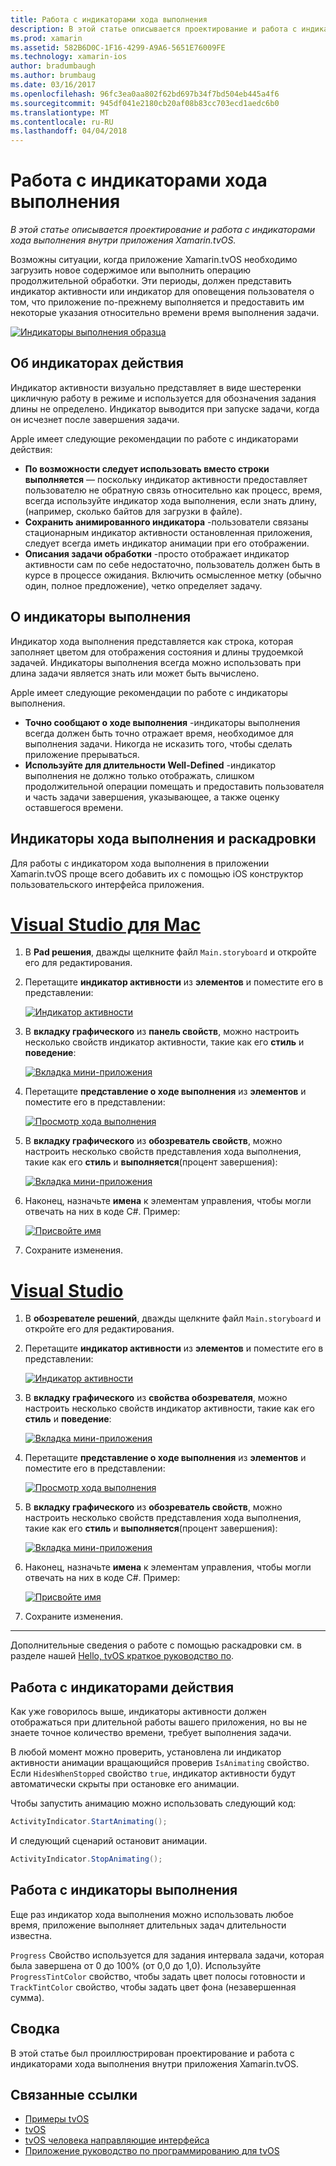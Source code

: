 ```yaml
---
title: Работа с индикаторами хода выполнения
description: В этой статье описывается проектирование и работа с индикаторами хода выполнения внутри приложения Xamarin.tvOS.
ms.prod: xamarin
ms.assetid: 582B6D0C-1F16-4299-A9A6-5651E76009FE
ms.technology: xamarin-ios
author: bradumbaugh
ms.author: brumbaug
ms.date: 03/16/2017
ms.openlocfilehash: 96fc3ea0aa802f62bd697b34f7bd504eb445a4f6
ms.sourcegitcommit: 945df041e2180cb20af08b83cc703ecd1aedc6b0
ms.translationtype: MT
ms.contentlocale: ru-RU
ms.lasthandoff: 04/04/2018
---
```

# <a name="working-with-progress-indicators"></a>Работа с индикаторами хода выполнения

_В этой статье описывается проектирование и работа с индикаторами хода выполнения внутри приложения Xamarin.tvOS._


Возможны ситуации, когда приложение Xamarin.tvOS необходимо загрузить новое содержимое или выполнить операцию продолжительной обработки. Эти периоды, должен представить индикатор активности или индикатор для оповещения пользователя о том, что приложение по-прежнему выполняется и предоставить им некоторые указания относительно времени время выполнения задачи.

[![](progress-indicators-images/intro01.png "Индикаторы выполнения образца")](progress-indicators-images/intro01.png#lightbox)

<a name="About-Activity-Indicators" />

## <a name="about-activity-indicators"></a>Об индикаторах действия

Индикатор активности визуально представляет в виде шестеренки цикличную работу в режиме и используется для обозначения задания длины не определено. Индикатор выводится при запуске задачи, когда он исчезнет после завершения задачи.

Apple имеет следующие рекомендации по работе с индикаторами действия:

- **По возможности следует использовать вместо строки выполняется** — поскольку индикатор активности предоставляет пользователю не обратную связь относительно как процесс, время, всегда используйте индикатор хода выполнения, если знать длину, (например, сколько байтов для загрузки в файле).
- **Сохранить анимированного индикатора** -пользователи связаны стационарным индикатор активности остановленная приложения, следует всегда иметь индикатор анимации при его отображении.
- **Описания задачи обработки** -просто отображает индикатор активности сам по себе недостаточно, пользователь должен быть в курсе в процессе ожидания. Включить осмысленное метку (обычно один, полное предложение), четко определяет задачу.

<a name="Summary" />

## <a name="about-progress-bars"></a>О индикаторы выполнения

Индикатор хода выполнения представляется как строка, которая заполняет цветом для отображения состояния и длины трудоемкой задачей. Индикаторы выполнения всегда можно использовать при длина задачи является знать или может быть вычислено.

Apple имеет следующие рекомендации по работе с индикаторы выполнения.

- **Точно сообщают о ходе выполнения** -индикаторы выполнения всегда должен быть точно отражает время, необходимое для выполнения задачи. Никогда не исказить того, чтобы сделать приложение прерываться.
- **Используйте для длительности Well-Defined** -индикатор выполнения не должно только отображать, слишком продолжительной операции помещать и предоставить пользователя и часть задачи завершения, указывающее, а также оценку оставшегося времени.

<a name="Progress-Indicators-and-Storyboards" />

## <a name="progress-indicators-and-storyboards"></a>Индикаторы хода выполнения и раскадровки

Для работы с индикатором хода выполнения в приложении Xamarin.tvOS проще всего добавить их с помощью iOS конструктор пользовательского интерфейса приложения.

# <a name="visual-studio-for-mactabvsmac"></a>[Visual Studio для Mac](#tab/vsmac)
    
1. В **Pad решения**, дважды щелкните файл `Main.storyboard` и откройте его для редактирования.
1. Перетащите **индикатор активности** из **элементов** и поместите его в представлении: 

    [![](progress-indicators-images/activity01.png "Индикатор активности")](progress-indicators-images/activity01.png#lightbox)
1. В **вкладку графического** из **панель свойств**, можно настроить несколько свойств индикатор активности, такие как его **стиль** и **поведение**: 

    [![](progress-indicators-images/activity02.png "Вкладка мини-приложения ")](progress-indicators-images/activity02.png#lightbox)
1. Перетащите **представление о ходе выполнения** из **элементов** и поместите его в представлении: 

    [![](progress-indicators-images/activity03.png "Просмотр хода выполнения")](progress-indicators-images/activity03.png#lightbox)
1. В **вкладку графического** из **обозреватель свойств**, можно настроить несколько свойств представления хода выполнения, такие как его **стиль** и **выполняется**(процент завершения): 

    [![](progress-indicators-images/activity04.png "Вкладка мини-приложения")](progress-indicators-images/activity04.png#lightbox)
1. Наконец, назначьте **имена** к элементам управления, чтобы могли отвечать на них в коде C#. Пример: 

    [![](progress-indicators-images/activity05.png "Присвойте имя")](progress-indicators-images/activity05.png#lightbox)
1. Сохраните изменения.

# <a name="visual-studiotabvswin"></a>[Visual Studio](#tab/vswin)
    
1. В **обозревателе решений**, дважды щелкните файл `Main.storyboard` и откройте его для редактирования.
1. Перетащите **индикатор активности** из **элементов** и поместите его в представлении: 

    [![](progress-indicators-images/activity01-vs.png "Индикатор активности")](progress-indicators-images/activity01-vs.png#lightbox)
1. В **вкладку графического** из **свойства обозревателя**, можно настроить несколько свойств индикатор активности, такие как его **стиль** и **поведение**: 

    [![](progress-indicators-images/activity02-vs.png "Вкладка мини-приложения")](progress-indicators-images/activity02-vs.png#lightbox)
1. Перетащите **представление о ходе выполнения** из **элементов** и поместите его в представлении: 

    [![](progress-indicators-images/activity03-vs.png "Просмотр хода выполнения")](progress-indicators-images/activity03-vs.png#lightbox)
1. В **вкладку графического** из **обозреватель свойств**, можно настроить несколько свойств представления хода выполнения, такие как его **стиль** и **выполняется**(процент завершения): 

    [![](progress-indicators-images/activity04-vs.png "Вкладка мини-приложения")](progress-indicators-images/activity04-vs.png#lightbox)
1. Наконец, назначьте **имена** к элементам управления, чтобы могли отвечать на них в коде C#. Пример: 

    [![](progress-indicators-images/activity05-vs.png "Присвойте имя")](progress-indicators-images/activity05-vs.png#lightbox)
1. Сохраните изменения.

-----

Дополнительные сведения о работе с помощью раскадровки см. в разделе нашей [Hello, tvOS краткое руководство по](~/ios/tvos/get-started/hello-tvos.md). 

<a name="Working-with-Activity-Indicators" />

## <a name="working-with-activity-indicators"></a>Работа с индикаторами действия

Как уже говорилось выше, индикаторы активности должен отображаться при длительной работы вашего приложения, но вы не знаете точное количество времени, требует выполнения задачи.

В любой момент можно проверить, установлена ли индикатор активности анимации вращающийся проверив `IsAnimating` свойство. Если `HidesWhenStopped` свойство `true`, индикатор активности будут автоматически скрыты при остановке его анимации.

Чтобы запустить анимацию можно использовать следующий код: 

```csharp
ActivityIndicator.StartAnimating();
```

И следующий сценарий остановит анимации.

```csharp
ActivityIndicator.StopAnimating();
```

<a name="Working-with-Progress-Bars" />

## <a name="working-with-progress-bars"></a>Работа с индикаторы выполнения

Еще раз индикатор хода выполнения можно использовать любое время, приложение выполняет длительных задач длительности известна. 

`Progress` Свойство используется для задания интервала задачи, которая была завершена от 0 до 100% (от 0,0 до 1,0). Используйте `ProgressTintColor` свойство, чтобы задать цвет полосы готовности и `TrackTintColor` свойство, чтобы задать цвет фона (незавершенная сумма).

<a name="Summary" />

## <a name="summary"></a>Сводка

В этой статье был проиллюстрирован проектирование и работа с индикаторами хода выполнения внутри приложения Xamarin.tvOS.



## <a name="related-links"></a>Связанные ссылки

- [Примеры tvOS](https://developer.xamarin.com/samples/tvos/all/)
- [tvOS](https://developer.apple.com/tvos/)
- [tvOS человека направляющие интерфейса](https://developer.apple.com/tvos/human-interface-guidelines/)
- [Приложение руководство по программированию для tvOS](https://developer.apple.com/library/prerelease/tvos/documentation/General/Conceptual/AppleTV_PG/)
